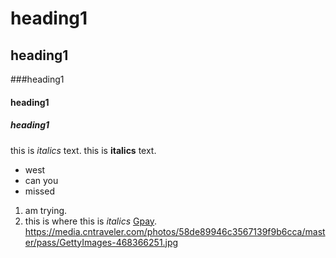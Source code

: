 # heading1
## heading1
###heading1
#### heading1
##### heading1
this is *italics*  text.
this is **italics**  text.
- west
- can you
- missed
1. am trying.
2. this is where
this is *italics* [Gpay](https://www.markdownguide.org/basic-syntax/#links).
https://media.cntraveler.com/photos/58de89946c3567139f9b6cca/master/pass/GettyImages-468366251.jpg
